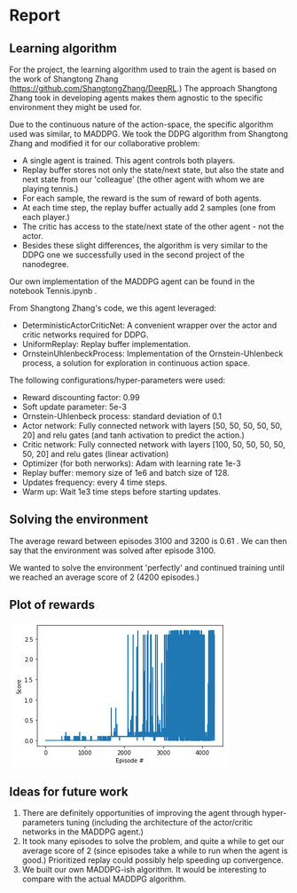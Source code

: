# Report

## Learning algorithm
For the project, the learning algorithm used to train the agent is based on the work of Shangtong Zhang (https://github.com/ShangtongZhang/DeepRL.)
The approach Shangtong Zhang took in developing agents makes them agnostic to the specific environment they might be used for. 

Due to the continuous nature of the action-space, the specific algorithm used was similar, to MADDPG.
We took the DDPG algorithm from Shangtong Zhang and modified it for our collaborative problem:
- A single agent is trained. This agent controls both players.
- Replay buffer stores not only the state/next state, but also the state and next state from our 'colleague' (the other agent with whom we are playing tennis.)
- For each sample, the reward is the sum of reward of both agents.
- At each time step, the replay buffer actually add 2 samples (one from each player.)
- The critic has access to the state/next state of the other agent - not the actor.
- Besides these slight differences, the algorithm is very similar to the DDPG one we successfully used in the second project of the nanodegree.

Our own implementation of the MADDPG agent can be found in the notebook Tennis.ipynb .

From Shangtong Zhang's code, we this agent leveraged:
- DeterministicActorCriticNet: A convenient wrapper over the actor and critic networks required for DDPG.
- UniformReplay: Replay buffer implementation.
- OrnsteinUhlenbeckProcess: Implementation of the Ornstein-Uhlenbeck process, a solution for exploration in continuous action space.

The following configurations/hyper-parameters were used:
- Reward discounting factor: 0.99
- Soft update parameter: 5e-3
- Ornstein-Uhlenbeck process: standard deviation of 0.1
- Actor network: Fully connected network with layers [50, 50, 50, 50, 50, 20] and relu gates (and tanh activation to predict the action.)
- Critic network: Fully connected network with layers [100, 50, 50, 50, 50, 50, 20] and relu gates (linear activation)
- Optimizer (for both nerworks): Adam with learning rate 1e-3 
- Replay buffer: memory size of 1e6 and batch size of 128.
- Updates frequency: every 4 time steps.
- Warm up: Wait 1e3 time steps before starting updates.

   
## Solving the environment
The average reward between episodes 3100 and 3200 is 0.61 . We can then say that the environment
was solved after episode 3100.

We wanted to solve the environment 'perfectly' and continued training until we reached an average score of 2 (4200 episodes.)

## Plot of rewards
![image info](./tennis_scores.png)

## Ideas for future work

1. There are definitely opportunities of improving the agent through hyper-parameters tuning (including the architecture of the actor/critic networks in the MADDPG agent.)
2. It took many episodes to solve the problem, and quite a while to get our average score of 2 (since episodes take a while to run when the agent is good.) Prioritized replay could possibly help speeding up convergence.
3. We built our own MADDPG-ish algorithm. It would be interesting to compare with the actual MADDPG algorithm.